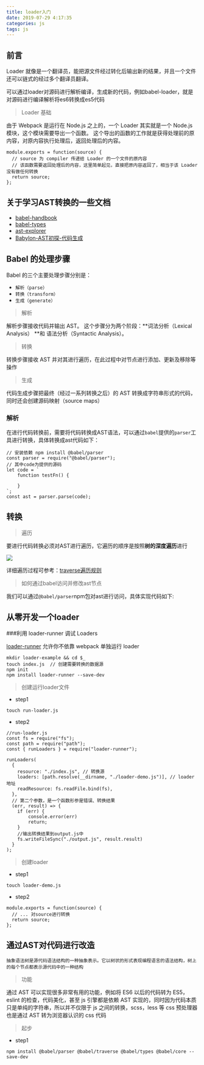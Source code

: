 ```yaml
---
title: loader入门
date: 2019-07-29 4:17:35
categories: js
tags: js
---
```



## 前言

Loader 就像是一个翻译员，能把源文件经过转化后输出新的结果，并且一个文件还可以链式的经过多个翻译员翻译。

可以通过loader对源码进行解析编译，生成新的代码，例如babel-loader，就是对源码进行编译解析将es6转换成es5代码

> Loader 基础

由于 Webpack 是运行在 Node.js 之上的，一个 Loader 其实就是一个 Node.js 模块，这个模块需要导出一个函数。 这个导出的函数的工作就是获得处理前的原内容，对原内容执行处理后，返回处理后的内容。

```
module.exports = function(source) {
  // source 为 compiler 传递给 Loader 的一个文件的原内容
  // 该函数需要返回处理后的内容，这里简单起见，直接把原内容返回了，相当于该 Loader 没有做任何转换
  return source;
};
```

## 关于学习AST转换的一些文档

* [babel-handbook](https://github.com/jamiebuilds/babel-handbook/blob/master/translations/en/user-handbook.md)
* [babel-types](https://babeljs.io/docs/en/babel-types#functionexpression)
* [ast-explorer](https://astexplorer.net/)
* [Babylon-AST初探-代码生成](https://github.com/jamiebuilds/babel-handbook/blob/master/translations/en/plugin-handbook.md)

## Babel 的处理步骤

Babel 的三个主要处理步骤分别是：
 
* `解析（parse）`
* `转换（transform）`
* `生成（generate）`

> 解析

解析步骤接收代码并输出 AST。 这个步骤分为两个阶段：**词法分析（Lexical Analysis） **和 语法分析（Syntactic Analysis）。

> 转换

转换步骤接收 AST 并对其进行遍历，在此过程中对节点进行添加、更新及移除等操作

> 生成

代码生成步骤把最终（经过一系列转换之后）的 AST 转换成字符串形式的代码，同时还会创建源码映射（source maps）

### 解析

在进行代码转换前，需要将代码转换成AST语法，可以通过`babel`提供的`parser`工具进行转换，具体转换成ast代码如下：

```
// 安装依赖 npm install @babel/parser
const parser = require("@babel/parser");
// 其中code为提供的源码
let code = `
    function testFn() {
    
    }
`;
const ast = parser.parse(code);
```

## 转换

> 遍历

要进行代码转换必须对AST进行遍历，它遍历的顺序是按照**树的深度遍历**进行

![](https://s10.mogucdn.com/mlcdn/c45406/190821_1736cgd1g5khfa8a4dfj11k7cebf7_440x376.png)

详细遍历过程可参考：[traverse遍历规则](https://github.com/jamiebuilds/babel-handbook/blob/master/translations/zh-Hans/plugin-handbook.md#%E9%81%8D%E5%8E%86)

> 如何通过babel访问并修改ast节点

我们可以通过`@babel/parser`npm包对ast进行访问，具体实现代码如下:

## 从零开发一个loader

###利用 loader-runner 调试 Loaders


[loader-runner](https://www.npmjs.com/package/loader-runner) 允许你不依靠 webpack 单独运行 loader


```
mkdir loader-example && cd $_
touch index.js  // 创建需要转换的数据源
npm init
npm install loader-runner --save-dev
```

> 创建运行loader文件

* step1

```
touch run-loader.js
```

* step2

```
//run-loader.js
const fs = require("fs");
const path = require("path");
const { runLoaders } = require("loader-runner");

runLoaders(
  {
    resource: "./index.js", // 转换源
    loaders: [path.resolve(__dirname, "./loader-demo.js")], // loader地址
    readResource: fs.readFile.bind(fs),
  },
  // 第二个参数，是一个函数形参是错误、转换结果
  (err, result) => {
    if (err) {
        console.error(err)
        return;
    } 
    //输出转换结果到output.js中
    fs.writeFileSync("./output.js", result.result)
  }
);
```

> 创建loader

* step1

```
touch loader-demo.js
```

* step2

```
module.exports = function(source) {
  // ... 对source进行转换
  return source;
};
```

## 通过AST对代码进行改造

`抽象语法树是源代码语法结构的一种抽象表示。它以树状的形式表现编程语言的语法结构，树上的每个节点都表示源代码中的一种结构`

> 功能

通过 AST 可以实现很多非常有用的功能，例如将 ES6 以后的代码转为 ES5，eslint 的检查，代码美化，甚至 js 引擎都是依赖 AST 实现的，同时因为代码本质只是单纯的字符串，所以并不仅限于 js 之间的转换，scss，less 等 css 预处理器也是通过 AST 转为浏览器认识的 css 代码


> 起步

* step1

`npm install @babel/parser @babel/traverse @babel/types @babel/core --save-dev`



